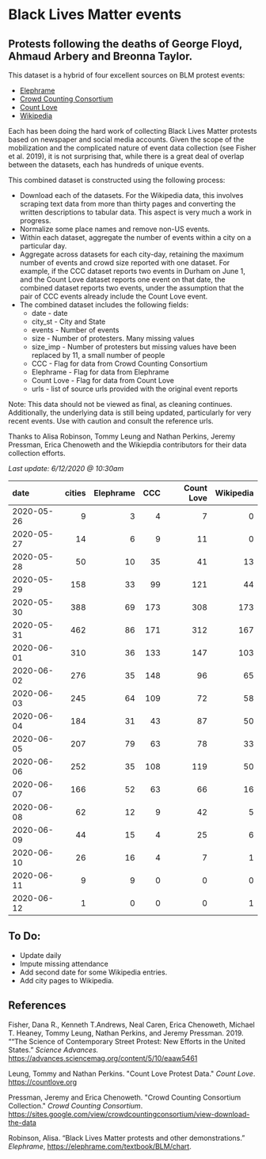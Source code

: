 # Black Lives Matter events
## Protests following the deaths of George Floyd, Ahmaud Arbery and Breonna Taylor.


This dataset is a hybrid of four excellent sources on BLM protest events:   
* [Elephrame](https://elephrame.com/textbook/BLM/chart)   
* [Crowd Counting Consortium](https://sites.google.com/view/crowdcountingconsortium/view-download-the-data?authuser=0)  
* [Count Love](https://countlove.org)
* [Wikipedia](https://en.wikipedia.org/wiki/List_of_George_Floyd_protests_in_the_United_States)

Each has been doing the hard work of collecting Black Lives Matter protests based on newspaper and social media accounts. Given the scope of the mobilization and the complicated nature of event data collection (see Fisher et al. 2019), it is not surprising that, while there is a great deal of overlap between the datasets, each has hundreds of unique events.

This combined dataset is constructed using the following process:   
* Download each of the datasets.  For the Wikipedia data, this involves scraping text data from more than thirty pages and converting the written descriptions to tabular data. This aspect is very much a work in progress.   
* Normalize some place names and remove non-US events.  
* Within each dataset, aggregate the number of events within a city on a particular day.   
* Aggregate across datasets for each city-day, retaining the maximum number of events and crowd size reported with one dataset. For example, if the CCC dataset reports two events in Durham on June 1, and the Count Love dataset reports one event on that date, the combined dataset reports two events, under the assumption that the pair of CCC events already include the  Count Love event.   
* The combined dataset includes the following fields:   
   * date - date    
   * city_st - City and State    
   * events - Number of events   
   * size - Number of protesters. Many missing values   
   * size_imp - Number of protesters but missing values have been replaced by 11, a small number of people   
   * CCC - Flag for data from Crowd Counting Consortium   
   * Elephrame - Flag for data from Elephrame   
   * Count Love    - Flag for data from Count Love    
   * urls - list of source urls provided with the original event reports   

Note: This data should not be viewed as final, as cleaning continues. Additionally, the underlying data is still being updated, particularly for very recent events. Use with caution and consult the reference urls.

Thanks to Alisa Robinson,  Tommy Leung and Nathan Perkins, Jeremy Pressman, Erica Chenoweth and the Wikiepdia contributors for their data collection efforts.

_Last update: 6/12/2020 @ 10:30am_



| date       |   cities |   Elephrame |   CCC |   Count Love |   Wikipedia |
|:-----------|---------:|------------:|------:|-------------:|------------:|
| 2020-05-26 |        9 |           3 |     4 |            7 |           0 |
| 2020-05-27 |       14 |           6 |     9 |           11 |           0 |
| 2020-05-28 |       50 |          10 |    35 |           41 |          13 |
| 2020-05-29 |      158 |          33 |    99 |          121 |          44 |
| 2020-05-30 |      388 |          69 |   173 |          308 |         173 |
| 2020-05-31 |      462 |          86 |   171 |          312 |         167 |
| 2020-06-01 |      310 |          36 |   133 |          147 |         103 |
| 2020-06-02 |      276 |          35 |   148 |           96 |          65 |
| 2020-06-03 |      245 |          64 |   109 |           72 |          58 |
| 2020-06-04 |      184 |          31 |    43 |           87 |          50 |
| 2020-06-05 |      207 |          79 |    63 |           78 |          33 |
| 2020-06-06 |      252 |          35 |   108 |          119 |          50 |
| 2020-06-07 |      166 |          52 |    63 |           66 |          16 |
| 2020-06-08 |       62 |          12 |     9 |           42 |           5 |
| 2020-06-09 |       44 |          15 |     4 |           25 |           6 |
| 2020-06-10 |       26 |          16 |     4 |            7 |           1 |
| 2020-06-11 |        9 |           9 |     0 |            0 |           0 |
| 2020-06-12 |        1 |           0 |     0 |            0 |           1 |


## To Do:
* Update daily
* Impute missing attendance
* Add second date for some Wikipedia entries.
* Add city pages to Wikipedia.


## References

Fisher, Dana R., Kenneth T.Andrews, Neal Caren, Erica Chenoweth, Michael T. Heaney, Tommy Leung, Nathan Perkins, and Jeremy Pressman.   2019. ““The Science of Contemporary Street Protest: New Efforts in the United States.” *Science Advances.* https://advances.sciencemag.org/content/5/10/eaaw5461


Leung, Tommy and Nathan Perkins. "Count Love Protest Data." *Count Love*. https://countlove.org

Pressman, Jeremy and Erica Chenoweth. "Crowd Counting Consortium Collection." *Crowd Counting Consortium*. https://sites.google.com/view/crowdcountingconsortium/view-download-the-data

Robinson, Alisa. “Black Lives Matter protests and other demonstrations.” *Elephrame*, https://elephrame.com/textbook/BLM/chart.
